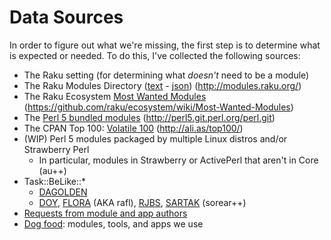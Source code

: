 # Data Sources

In order to figure out what we're missing, the first step is to determine
what is expected or needed.  To do this, I've collected the following sources:

* The Raku setting (for determining what *doesn't* need to be a module)
* The Raku Modules Directory ([text](raku-module-list.txt) - [json](raku-module-list.json)) (http://modules.raku.org/)
* The Raku Ecosystem [Most Wanted Modules](raku-most-wanted) (https://github.com/raku/ecosystem/wiki/Most-Wanted-Modules)
* The [Perl 5 bundled modules](perl5-corelist-5.014002) (http://perl5.git.perl.org/perl.git)
* The CPAN Top 100: [Volatile 100](cpan-top-100-volatile-100.tsv) (http://ali.as/top100/)
* (WIP) Perl 5 modules packaged by multiple Linux distros and/or Strawberry Perl
  + In particular, modules in Strawberry or ActivePerl that aren't in Core (au++)
* Task::BeLike::*
  + [DAGOLDEN](task-belike-DAGOLDEN)
  + [DOY](task-belike-DOY), [FLORA](task-belike-FLORA) (AKA rafl), [RJBS](task-belike-RJBS), [SARTAK](task-belike-SARTAK) (sorear++)
* [Requests from module and app authors](requests-from-authors.md)
* [Dog food](dog-food.md): modules, tools, and apps we use
